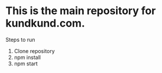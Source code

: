 This is the main repository for kundkund.com.
=============================================
Steps to run

1. Clone repository
2. npm install
3. npm start
